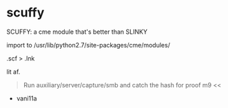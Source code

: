 # scuffy
SCUFFY: a cme module that's better than SLINKY

import to /usr/lib/python2.7/site-packages/cme/modules/

.scf > .lnk

lit af.
> Run auxiliary/server/capture/smb and catch the hash for proof m9 <<

- vani11a
